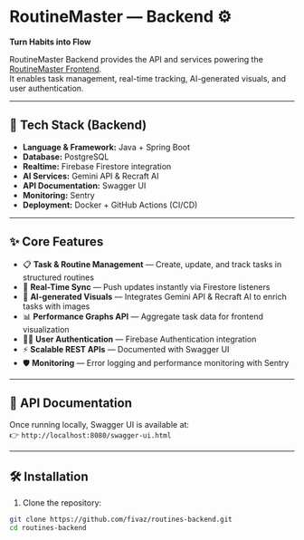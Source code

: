 # RoutineMaster — Backend ⚙️

**Turn Habits into Flow**

RoutineMaster Backend provides the API and services powering the [RoutineMaster Frontend](https://github.com/fivaz/routines).  
It enables task management, real-time tracking, AI-generated visuals, and user authentication.

---

## 🚀 Tech Stack (Backend)

- **Language & Framework:** Java + Spring Boot
- **Database:** PostgreSQL
- **Realtime:** Firebase Firestore integration
- **AI Services:** Gemini API & Recraft AI
- **API Documentation:** Swagger UI
- **Monitoring:** Sentry
- **Deployment:** Docker + GitHub Actions (CI/CD)

---

## ✨ Core Features

- 📋 **Task & Routine Management** — Create, update, and track tasks in structured routines
- 🔄 **Real-Time Sync** — Push updates instantly via Firestore listeners
- 🎨 **AI-generated Visuals** — Integrates Gemini API & Recraft AI to enrich tasks with images
- 📊 **Performance Graphs API** — Aggregate task data for frontend visualization
- 🧑‍💻 **User Authentication** — Firebase Authentication integration
- ⚡ **Scalable REST APIs** — Documented with Swagger UI
- 🛡 **Monitoring** — Error logging and performance monitoring with Sentry

---

## 📖 API Documentation

Once running locally, Swagger UI is available at:  
👉 `http://localhost:8080/swagger-ui.html`

---

## 🛠 Installation

1. Clone the repository:
```bash
git clone https://github.com/fivaz/routines-backend.git
cd routines-backend